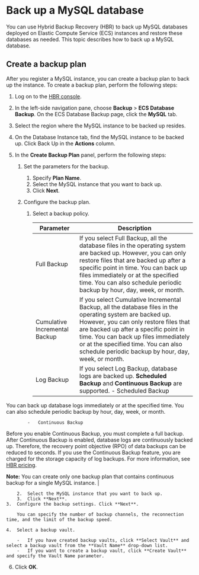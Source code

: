 # Back up a MySQL database

You can use Hybrid Backup Recovery \(HBR\) to back up MySQL databases deployed on Elastic Compute Service \(ECS\) instances and restore these databases as needed. This topic describes how to back up a MySQL database.

## Create a backup plan

After you register a MySQL instance, you can create a backup plan to back up the instance. To create a backup plan, perform the following steps:

1.  Log on to the [HBR console](https://hbr.console.aliyun.com).

2.  In the left-side navigation pane, choose **Backup** \> **ECS Database Backup**. On the ECS Database Backup page, click the **MySQL** tab.

3.  Select the region where the MySQL instance to be backed up resides.

4.  On the Database Instance tab, find the MySQL instance to be backed up. Click Back Up in the **Actions** column.

5.  In the **Create Backup Plan** panel, perform the following steps:

    1.  Set the parameters for the backup.

        1.  Specify **Plan Name**.
        2.  Select the MySQL instance that you want to back up.
        3.  Click **Next**.
    2.  Configure the backup plan.

        1.  Select a backup policy.

            |Parameter|Description|
            |---------|-----------|
            |Full Backup|If you select Full Backup, all the database files in the operating system are backed up. However, you can only restore files that are backed up after a specific point in time. You can back up files immediately or at the specified time. You can also schedule periodic backup by hour, day, week, or month. |
            |Cumulative Incremental Backup|If you select Cumulative Incremental Backup, all the database files in the operating system are backed up. However, you can only restore files that are backed up after a specific point in time. You can back up files immediately or at the specified time. You can also schedule periodic backup by hour, day, week, or month. |
            |Log Backup|If you select Log Backup, database logs are backed up. **Scheduled Backup** and **Continuous Backup** are supported.             -   Scheduled Backup

You can back up database logs immediately or at the specified time. You can also schedule periodic backup by hour, day, week, or month.

            -   Continuous Backup

Before you enable Continuous Backup, you must complete a full backup. After Continuous Backup is enabled, database logs are continuously backed up. Therefore, the recovery point objective \(RPO\) of data backups can be reduced to seconds. If you use the Continuous Backup feature, you are charged for the storage capacity of log backups. For more information, see [HBR pricing](https://cn.aliyun.com/price/detail/hbr).

**Note:** You can create only one backup plan that contains continuous backup for a single MySQL instance. |

        2.  Select the MySQL instance that you want to back up.
        3.  Click **Next**.
    3.  Configure the backup settings. Click **Next**.

        You can specify the number of backup channels, the reconnection time, and the limit of the backup speed.

    4.  Select a backup vault.

        -   If you have created backup vaults, click **Select Vault** and select a backup vault from the **Vault Name** drop-down list.
        -   If you want to create a backup vault, click **Create Vault** and specify the Vault Name parameter.
6.  Click **OK**.


